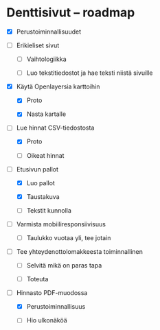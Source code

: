 # Denttisivut – roadmap

- [x] Perustoiminnallisuudet

- [ ] Erikieliset sivut
  
  - [ ] Vaihtologiikka
  
  - [ ] Luo tekstitiedostot ja hae teksti niistä sivuille

- [x] Käytä Openlayersia karttoihin
  
  - [x] Proto
  
  - [x] Nasta kartalle

- [ ] Lue hinnat CSV-tiedostosta
  
  - [x] Proto
  
  - [ ] Oikeat hinnat

- [ ] Etusivun pallot
  
  - [x] Luo pallot
  
  - [x] Taustakuva
  
  - [ ] Tekstit kunnolla

- [ ] Varmista mobiiliresponsiivisuus
  
  - [ ] Taulukko vuotaa yli, tee jotain

- [ ] Tee yhteydenottolomakkeesta toiminnallinen
  
  - [ ] Selvitä mikä on paras tapa
  
  - [ ] Toteuta

- [ ] Hinnasto PDF-muodossa
  
  - [x] Perustoiminnallisuus
  
  - [ ] Hio ulkonäköä


